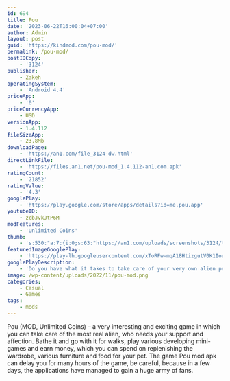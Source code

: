 ```yaml
---
id: 694
title: Pou
date: '2023-06-22T16:00:04+07:00'
author: Admin
layout: post
guid: 'https://kindmod.com/pou-mod/'
permalink: /pou-mod/
postIDCopy:
    - '3124'
publisher:
    - Zakeh
operatingSystem:
    - 'Android 4.4'
priceApp:
    - '0'
priceCurrencyApp:
    - USD
versionApp:
    - 1.4.112
fileSizeApp:
    - 23.8Mb
downloadPage:
    - 'https://an1.com/file_3124-dw.html'
directLinkFile:
    - 'https://files.an1.net/pou-mod_1.4.112-an1.com.apk'
ratingCount:
    - '21852'
ratingValue:
    - '4.3'
googlePlay:
    - 'https://play.google.com/store/apps/details?id=me.pou.app'
youtubeID:
    - zcbJvkJtP6M
modFeatures:
    - 'Unlimited Coins'
thumb:
    - 's:530:"a:7:{i:0;s:63:"https://an1.com/uploads/screenshots/3124/thumbs/pou-250010.webp";i:1;s:63:"https://an1.com/uploads/screenshots/3124/thumbs/pou-860049.webp";i:2;s:63:"https://an1.com/uploads/screenshots/3124/thumbs/pou-866736.webp";i:3;s:63:"https://an1.com/uploads/screenshots/3124/thumbs/pou-706811.webp";i:4;s:63:"https://an1.com/uploads/screenshots/3124/thumbs/pou-717023.webp";i:5;s:63:"https://an1.com/uploads/screenshots/3124/thumbs/pou-317414.webp";i:6;s:62:"https://an1.com/uploads/screenshots/3124/thumbs/pou-73030.webp";}";'
featuredImageGooglePlay:
    - 'https://play-lh.googleusercontent.com/xToRFw-mqA18HtizgutV0K1IouakfR8iJ3PW75u-1n1oxbP7hVfBMlgHWIwuUYKKS_s'
googlePlayDescription:
    - 'Do you have what it takes to take care of your very own alien pet?! Feed it, clean it, play with it and watch it grow up while leveling up and unlocking different wallpapers and outfits to satisfy your unique taste. How will you customize your Pou?Feed and take care of Pou, and watch it grow! Play Games in the Game Room and collect Coins! Experiment with Potions at the Lab! Customize Pou''s appearance! Try out new Outfits, Hats and Eyeglasses! Customize each room''s Wallpaper! Unlock Achievements and Special items! Visit and play with your friends! Talk to Pou and listen back!.'
image: /wp-content/uploads/2022/11/pou-mod.png
categories:
    - Casual
    - Games
tags:
    - mods
---
```


Pou (MOD, Unlimited Coins) – a very interesting and exciting game in which you can take care of the most real alien, who needs your support and affection. Bathe it and go with it for walks, play various developing mini-games and earn money, which you can spend on replenishing the wardrobe, various furniture and food for your pet. The game Pou mod apk can delay you for many hours of the game, be careful, because in a few days, the applications have managed to gain a huge army of fans.